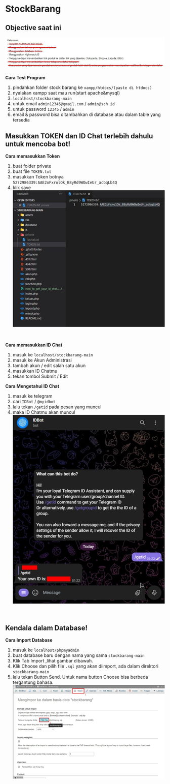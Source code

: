 # StockBarang
## Objective saat ini
![Objective](https://github.com/Rasyad-kun/StockBarang/blob/master/Objective.jpg)
<br>

**Cara Test Program** <br>
1. pindahkan folder stock barang ke `xampp/htdocs/(paste di htdocs)` <br>
2. nyalakan xampp saat mau run(start apache&mysql)<br>
3. `localhost/stockbarang-main`<br>
4. untuk email `admin12345@gmail.com` / `admin@sch.id`<br>
5. untuk password `12345` / `admin`<br>
6. email & password bisa ditambahkan di database atau dalam table yang tersedia <br>

## Masukkan TOKEN dan ID Chat terlebih dahulu untuk mencoba bot!
**Cara memasukkan Token** <br>
1. buat folder private <br> 
2. buat file `TOKEN.txt` <br>
3. masukkan Token botnya `5272986339:AAE2oFxrolOk_B8yRd9WOwIeUr_acbqLb4Q` <br>
4. klik save <br>
![how to add Token](https://github.com/Rasyad-kun/StockBarang/blob/master/add-TOKEN.txt-in-private-folder.jpg)
<br>

**Cara memasukkan ID Chat** <br>
1. masuk ke `localhost/stockbarang-main` <br>
2. masuk ke Akun Administrasi <br>
3. tambah akun / edit salah satu akun <br>
4. masukkan ID Chatmu <br>
5. tekan tombol Submit / Edit <br>

**Cara Mengetahui ID Chat** <br>
1. masuk ke telegram <br>
2. cari `IDBot` / `@myidbot` <br>
3. lalu tekan `/getid` pada pesan yang muncul <br>
4. maka ID Chatmu akan muncul <br>
![how to get ID Chat](https://github.com/Rasyad-kun/StockBarang/blob/master/how-to-get-your-id-chat.jpg)
<br>

## Kendala dalam Database!
**Cara Import Database** <br>
1. masuk ke `localhost/phpmyadmin` <br> 
2. buat database baru dengan nama yang sama `stockbarang-main` <br>
3. Klik Tab Import ,lihat gambar dibawah. <br>
4. Klik Choose dan pilih file `.sql` yang akan diimport, ada dalam direktori `stockbarang-main` <br>
5. lalu tekan Button Send. Untuk nama button Choose bisa berbeda tergantung bahasa. <br>
![how to import](https://github.com/Rasyad-kun/StockBarang/blob/master/database/how-to-import.jpg)
<br>
